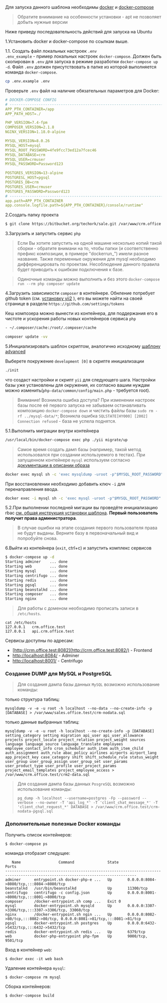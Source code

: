 
Для запуска данного шаблона необходимы [docker](https://docs.docker.com/engine/getstarted/step_one/) и [docker-compose](https://docs.docker.com/compose/install/)
> Обратите вниимание на особенности установки - apt не позволяет добыть нужные версии

Ниже приведу последовательность действий для запуска на Ubuntu

1.Установить docker и docker-compose по ссылкам выше.

1.1. Создать файл локальных настроек `.env`  
`.env_example` - пример локальных настроек `docker-compose`.
Должен быть скопирован в `.env` для запуска в режиме разработки `docker-compose up -d`.
Файл `.env` должен присутствовать в папке из которой выполняется команда `docker-compose`.
```sh
cp .env.example .env
```
Проверьте `.env` файл на наличие обязательных параметров для Docker:
```yaml
# DOCKER-COMPOSE CONFIG
# ---------------------------------------------------------------------------------
APP_PTH_CONTAINER=/app
APP_PATH_HOST=./

PHP_VERSION=7.4-fpm
COMPOSER_VERSION=2.1.8
NGINX_VERSION=1.18.0-alpine

MYSQL_VERSION=8.0.26
MYSQL_HOST=mysql
MYSQL_ROOT_PASSWORD=4fe9fcc73ed12a7fcec46
MYSQL_DATABASE=crm
MYSQL_USER=crmuser
MYSQL_PASSWORD=Password123

POSTGRES_VERSION=13-alpine
POSTGRESL_HOST=pgsql
POSTGRES_DB=crm
POSTGRES_USER=crmuser
POSTGRES_PASSWORD=Password123
# ---------------------------------------------------------------------------------
app.path=APP_PTH_CONTAINER
app.console.logfile.path=${APP_PTH_CONTAINER}/console/runtime"
```


2.Создать папку проекта

```sh
$ git clone https://bitbucket.org/techork/sale.git /var/www/crm.office.test/www/
```

3.Загрузить и запустить сервис `php`
> Если Вы хотите запустить на одной машине несколько копий такой сборки - обратите внимани на то, чтобы папки (и соответственно префикс композиции, в примере "dockerrun_") имели разное название. Также переменные окружения для mysql необходимо дифференцировать по проектам. Несоблюдение данного правила будет приводить к ошибкам подключения к базе.


> Одиночные команды можно выполнить и без этого
`docker-compose run --rm php composer update`

4.Загрузить зависимости `composer` в контейнере. Обнление потребует github token (см. [установку yii2](https://github.com/yiisoft/yii2/blob/master/docs/guide-ru/start-installation.md) ), его вы можете найти на своей странице в разделе `https://github.com/settings/tokens`

Кеш композера можно вынести из контейнера, для поддержания его в чистоте и ускорения работы новых контейнеров сервиса `php`
```sh
- ~/.composer/cache:/root/.composer/cache
```

```sh
composer update -vv
```

5.Инициализировать шаблон скриптом, аналогично исходному [шаблону advanced](https://github.com/yiisoft/yii2-app-advanced/blob/master/docs/guide/README.md)

Выберете покружение `development [0]` в скрипте инициализации
```sh
./init
``` 
что создаст настройки и скрипт `yii` для следующего шага. Настройки базы уже установлены для окружения,
их согласно вашим нуждам можно изменить(`php-data/common/config/main.php` - требуется root).
> Внимание! Возникла ошибка доступа? При изменении настроек базы после её первого запуска не забываем останавливать композицию `docker-compose down` и чистить файлы базы `sudo rm -rf ../mysql-data/*`; Возникла ошибка `SQLSTATE[HY000] [2002] Connection refused` - база не успела поднятся.

5.1.Выполнить миграции внутри контейнера

```sh
/usr/local/bin/docker-compose exec php ./yii migrate/up
```

> Самое время создать дамп базы (например, такой метод использовался при создании используемого в тестах). При запущенном контейнере `mysql`
используем согласно [документации в описании образа](https://hub.docker.com/_/mysql/)
```sh
docker exec mysql sh -c 'exec mysqldump -uroot -p"$MYSQL_ROOT_PASSWORD" crm' > docker/mysql/dump/crm-nodata.sql
```
При восстановлении необходимо добавить ключ `-i` для перенаправления ввода.
```sh
docker exec -i mysql sh -c 'exec mysql -uroot -p"$MYSQL_ROOT_PASSWORD" crm' < docker/mysql/dump/crm-nodata.sql
```

5.2.При выполнении последней мигации вы проведёте инициализацию rbac [см. общая инструкция установки шаблона](./guide/start-installation.md). **Первый пользователь получит права администратора**.

> В случае ошибки на этапе создания первого пользователя права не будут выданы. Верните базу в первоначальный вид и попробуйте снова.

6.Выйти из контейнера (`exit`, ctrl+c) и запустить комплекс сервисов
```sh
$ docker-compose up -d
Starting adminer    ... done
Starting web        ... done
Starting mysql      ... done
Starting centrifugo ... done
Starting redis      ... done
Starting pgsql      ... done
Starting beanstalkd ... done
Starting composer   ... done
Starting nginx      ... done
```

> Для работы с доменом необходимо прописать записи в `/etc/hosts`.

```shell
cat /etc/hosts
127.0.0.1	crm.office.test
127.0.0.1	api.crm.office.test
```
Сервисы доступны по адресам:
* [http://crm.office.test:8082](http://crm.office.test:8082/) - Frontend
* [http://localhost:8084/](http://localhost:8084/) - Adminer
* [http://localhost:8001/](http://localhost:8001/) - Centrifugo

### Создание DUMP для MySQL и PostgreSQL
> Для создания дампа базы данных `MySQL` возможно использование команды:

только структура таблиц:
```shell
mysqldump -v -e -u root -h localhost --no-data --no-create-info -p [DATABASE] > /var/www/sales.office.test/crm-nodata.sql
```
только данные выбранных таблиц:
```shell
mysqldump -v -e -u root -h localhost --no-create-info -p [DATABASE] setting_category setting migration api_user api_user_allowance projects project_locale project_relation project_weight sources language language_source language_translate employees employee_contact_info cron_scheduler auth_item auth_item_child auth_assignment auth_rule abac_policy airlines airports airport_lang app_project_key case_category shift shift_schedule_rule status_weight user_group user_group_assign user_group_set user_params user_product_type user_profile user_project_params project_email_templates project_employee_access > /var/www/crm.office.test/crm2-data.sql
```

> Для создания дампа базы данных `PosgreSQL` возможно использование команды:
> ```shell
> pg_dump -h localhost --username=postgres -Fp --password --verbose --no-owner -T 'api_log_*' -T 'client_chat_message_*' -T 'client_chat_request_*' DATABASE > /var/www/crm.office.test/crm-nodata-pgsql.sql
> ```

### Дополнительные полезные Docker команды
Получить список контейнеров:
```shell
$ docker-compose ps 
```
команда отобразит следущее:
```shell
   Name                 Command               State                                      Ports                                   
---------------------------------------------------------------------------------------------------------------------------------
adminer      entrypoint.sh docker-php-e ...   Up       0.0.0.0:8084->8080/tcp,:::8084->8080/tcp                                  
beanstalkd   /usr/bin/beanstalkd              Up       11300/tcp                                                                 
centrifugo   centrifugo -c config.json        Up       0.0.0.0:8001->8000/tcp,:::8001->8000/tcp                                  
composer     /docker-entrypoint.sh comp ...   Exit 0                                                                             
mysql        docker-entrypoint.sh mysqld      Up       0.0.0.0:3307->3306/tcp,:::3307->3306/tcp, 33060/tcp                       
nginx        /docker-entrypoint.sh ngin ...   Up       0.0.0.0:8082->80/tcp,:::8082->80/tcp, 0.0.0.0:8081->81/tcp,:::8081->81/tcp
pgsql        docker-entrypoint.sh postgres    Up       0.0.0.0:6432->5432/tcp,:::6432->5432/tcp                                  
redis        docker-entrypoint.sh redis ...   Up       6379/tcp                                                                  
web          docker-php-entrypoint php-fpm    Up       9000/tcp, 9501/tcp  
```

Вход в контейнер `web`:
```shell
$ docker exec -it web bash
```

Удаление контейнера `mysql`:
```shell
$ docker-compose rm mysql
```

Сборка контейнеров:
```shell
$ docker-compose build
```